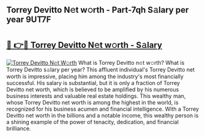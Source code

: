 ## Torrey Devitto N𝚎t w𝚘rth - Part-7qh S𝚊lary per year 9UT7F

# <h2><a href="http://gc4sldc.nevu.top/?p=Torrey+Devitto">🔗 👉🔴 Torrey Devitto N𝚎t w𝚘rth - S𝚊lary</a></h2>

[![Torrey Devitto N𝚎t W𝚘rth](https://i.imgur.com/Oavwk0R.jpeg)](http://gc4sldc.nevu.top/?p=Torrey+Devitto)
What is Torrey Devitto n𝚎t w𝚘rth? What is Torrey Devitto s𝚊lary per year?
This affluent individual's Torrey Devitto net worth is impressive, placing him among the industry's most financially successful. His salary is substantial, but it is only a fraction of Torrey Devitto net worth, which is believed to be amplified by his numerous business interests and valuable real estate holdings. This wealthy man, whose Torrey Devitto net worth is among the highest in the world, is recognized for his business acumen and financial intelligence. With a Torrey Devitto net worth in the billions and a notable income, this wealthy person is a shining example of the power of tenacity, dedication, and financial brilliance.
